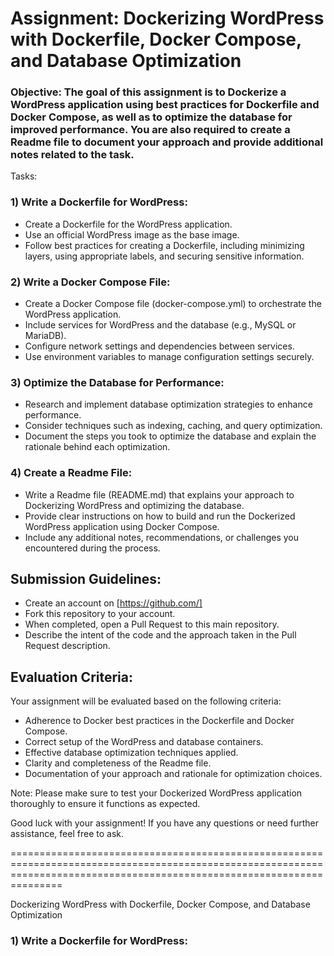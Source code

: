 
# Assignment: Dockerizing WordPress with Dockerfile, Docker Compose, and Database Optimization

### Objective: The goal of this assignment is to Dockerize a WordPress application using best practices for Dockerfile and Docker Compose, as well as to optimize the database for improved performance. You are also required to create a Readme file to document your approach and provide additional notes related to the task.

Tasks:

### 1) Write a Dockerfile for WordPress:
* Create a Dockerfile for the WordPress application.
* Use an official WordPress image as the base image.
* Follow best practices for creating a Dockerfile, including minimizing layers, using appropriate labels, and securing sensitive information.
### 2) Write a Docker Compose File:
* Create a Docker Compose file (docker-compose.yml) to orchestrate the WordPress application.
* Include services for WordPress and the database (e.g., MySQL or MariaDB).
* Configure network settings and dependencies between services.
* Use environment variables to manage configuration settings securely.
### 3) Optimize the Database for Performance:
* Research and implement database optimization strategies to enhance performance.
* Consider techniques such as indexing, caching, and query optimization.
* Document the steps you took to optimize the database and explain the rationale behind each optimization.
### 4) Create a Readme File:
* Write a Readme file (README.md) that explains your approach to Dockerizing WordPress and optimizing the database.
* Provide clear instructions on how to build and run the Dockerized WordPress application using Docker Compose.
* Include any additional notes, recommendations, or challenges you encountered during the process.

## Submission Guidelines:
* Create an account on [https://github.com/]
* Fork this repository to your account.
* When completed, open a Pull Request to this main repository.
* Describe the intent of the code and the approach taken in the Pull Request description.


## Evaluation Criteria:
Your assignment will be evaluated based on the following criteria:

* Adherence to Docker best practices in the Dockerfile and Docker Compose.
* Correct setup of the WordPress and database containers.
* Effective database optimization techniques applied.
* Clarity and completeness of the Readme file.
* Documentation of your approach and rationale for optimization choices.

Note: Please make sure to test your Dockerized WordPress application thoroughly to ensure it functions as expected.

Good luck with your assignment! If you have any questions or need further assistance, feel free to ask.


===========================================================================================================================================================================

Dockerizing WordPress with Dockerfile, Docker Compose, and Database Optimization

### 1) Write a Dockerfile for WordPress:

















